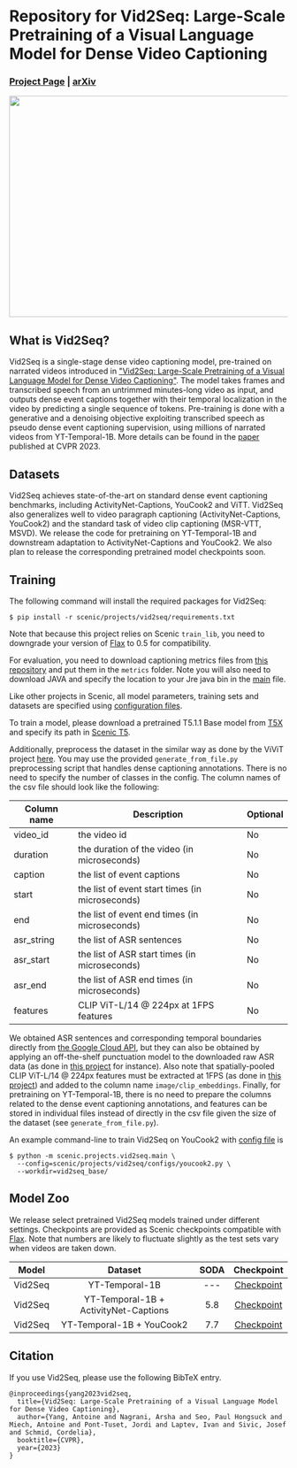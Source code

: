 # Repository for Vid2Seq: Large-Scale Pretraining of a Visual Language Model for Dense Video Captioning

### [Project Page](https://antoyang.github.io/vid2seq.html) | [arXiv](https://arxiv.org/abs/2302.14115)

<img src="vid2seq.png" width="700" height="400" />

## What is Vid2Seq?

Vid2Seq is a single-stage dense video captioning model, pre-trained on narrated videos introduced in ["Vid2Seq: Large-Scale Pretraining of a Visual Language Model for Dense Video Captioning"](https://antoyang.github.io/vid2seq.html).
The model takes frames and transcribed speech from an untrimmed minutes-long video as input, and outputs dense event captions together with their temporal localization in the video by predicting a single sequence of tokens.
Pre-training is done with a generative and a denoising objective exploiting transcribed speech as pseudo dense event captioning supervision, using millions of narrated videos from YT-Temporal-1B.
More details can be found in the [paper](https://arxiv.org/abs/2302.14115) published at CVPR 2023.

## Datasets

Vid2Seq achieves state-of-the-art on standard dense event captioning benchmarks, including ActivityNet-Captions, YouCook2 and ViTT.
Vid2Seq also generalizes well to video paragraph captioning (ActivityNet-Captions, YouCook2) and the standard task of video clip captioning (MSR-VTT, MSVD).
We release the code for pretraining on YT-Temporal-1B and downstream adaptation to ActivityNet-Captions and YouCook2.
We also plan to release the corresponding pretrained model checkpoints soon.

## Training

The following command will install the required packages for Vid2Seq:
```shell
$ pip install -r scenic/projects/vid2seq/requirements.txt
```

Note that because this project relies on Scenic `train_lib`, you need to downgrade your version of [Flax](https://github.com/google/flax) to 0.5 for compatibility.

For evaluation, you need to download captioning metrics files from [this repository](https://github.com/antoyang/captioning-metrics) and put them in the `metrics` folder. Note you will also need to download JAVA and specify the location to your Jre java bin in the [main](main.py) file.

Like other projects in Scenic, all model parameters, training sets and datasets are specified using [configuration files](configs).

To train a model, please download a pretrained T5.1.1 Base model from [T5X](https://github.com/google-research/t5x) and specify its path in [Scenic T5](https://github.com/google-research/scenic/tree/main/scenic/projects/t5).

Additionally, preprocess the dataset in the similar way as done by the ViViT project [here](https://github.com/google-research/scenic/tree/main/scenic/projects/vivit/data/data.md).
You may use the provided `generate_from_file.py` preprocessing script that handles dense captioning annotations.
There is no need to specify the number of classes in the config.
The column names of the csv file should look like the following:

| Column name            | Description                                        | Optional |
| ---------------------- | -------------------------------------------------- | -------- |
| video_id               | the video id                                       | No       |
| duration               | the duration of the video (in microseconds)        | No       |
| caption                | the list of event captions                         | No       |
| start                  | the list of event start times (in microseconds)    | No       |
| end                    | the list of event end times (in microseconds)      | No       |
| asr_string             | the list of ASR sentences                          | No       |
| asr_start              | the list of ASR start times (in microseconds)      | No       |
| asr_end                | the list of ASR end times (in microseconds)        | No       |
| features               | CLIP ViT-L/14 @ 224px at 1FPS features             | No       |

We obtained ASR sentences and corresponding temporal boundaries directly from [the Google Cloud API](https://cloud.google.com/speech-to-text/docs/automatic-punctuation), but they can also be obtained by applying an off-the-shelf punctuation model to the downloaded raw ASR data (as done in [this project](https://github.com/antoyang/just-ask) for instance).
Also note that spatially-pooled CLIP ViT-L/14 @ 224px features must be extracted at 1FPS (as done in [this project](https://github.com/antoyang/FrozenBiLM)) and added to the column name `image/clip_embeddings`.
Finally, for pretraining on YT-Temporal-1B, there is no need to prepare the columns related to the dense event captioning annotations, and features can be stored in individual files instead of directly in the csv file given the size of the dataset (see `generate_from_file.py`).

An example command-line to train Vid2Seq on YouCook2 with [config file](configs/youcook2.py) is

```shell
$ python -m scenic.projects.vid2seq.main \
  --config=scenic/projects/vid2seq/configs/youcook2.py \
  --workdir=vid2seq_base/
```


## Model Zoo

We release select pretrained Vid2Seq models trained under different settings. Checkpoints are provided as Scenic checkpoints compatible with [Flax](https://github.com/google/flax).
Note that numbers are likely to fluctuate slightly as the test sets vary when videos are taken down.


| Model           | Dataset       | SODA | Checkpoint                                                                                                                                                                                                                                         |
|:------------:|:-----------:|:---:|:----------------------------------------------------------------------------------------------------------------:|
| Vid2Seq | YT-Temporal-1B          | --- | [Checkpoint](https://storage.googleapis.com/scenic-bucket/vid2seq/yt-temporal-1b)  |
| Vid2Seq | YT-Temporal-1B + ActivityNet-Captions  | 5.8 | [Checkpoint](https://storage.googleapis.com/scenic-bucket/vid2seq/anet-captions)  |
| Vid2Seq | YT-Temporal-1B + YouCook2  | 7.7 | [Checkpoint](https://storage.googleapis.com/scenic-bucket/vid2seq/youcook-2) |

## Citation

If you use Vid2Seq, please use the following BibTeX entry.

```
@inproceedings{yang2023vid2seq,
  title={Vid2Seq: Large-Scale Pretraining of a Visual Language Model for Dense Video Captioning},
  author={Yang, Antoine and Nagrani, Arsha and Seo, Paul Hongsuck and Miech, Antoine and Pont-Tuset, Jordi and Laptev, Ivan and Sivic, Josef and Schmid, Cordelia},
  booktitle={CVPR},
  year={2023}
}
```
